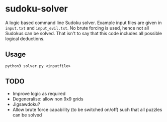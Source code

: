 # sudoku-solver
A logic based command line Sudoku solver. Example input files are given in `input.txt` and `input_evil.txt`. 
No brute forcing is used, hence not all Sudokus can be solved. That isn't to say that this code includes all 
possible logical deductions.

## Usage
``` python3 solver.py <inputfile> ```

## TODO
- Improve logic as required
- Degeneralise: allow non 9x9 grids
- Jigsawdoku?
- Allow brute force capability (to be switched on/off) such that all puzzles can be solved
